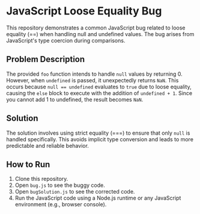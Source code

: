 # JavaScript Loose Equality Bug

This repository demonstrates a common JavaScript bug related to loose equality (==) when handling null and undefined values. The bug arises from JavaScript's type coercion during comparisons.

## Problem Description

The provided `foo` function intends to handle `null` values by returning 0. However, when `undefined` is passed, it unexpectedly returns `NaN`. This occurs because `null == undefined` evaluates to `true` due to loose equality, causing the `else` block to execute with the addition of `undefined + 1`. Since you cannot add 1 to undefined, the result becomes `NaN`.

## Solution

The solution involves using strict equality (===) to ensure that only `null` is handled specifically.  This avoids implicit type conversion and leads to more predictable and reliable behavior.

## How to Run

1. Clone this repository.
2. Open `bug.js` to see the buggy code.
3. Open `bugSolution.js` to see the corrected code.
4. Run the JavaScript code using a Node.js runtime or any JavaScript environment (e.g., browser console).
